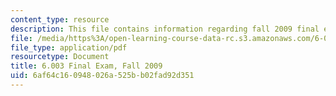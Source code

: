 ```yaml
---
content_type: resource
description: This file contains information regarding fall 2009 final exam.
file: /media/https%3A/open-learning-course-data-rc.s3.amazonaws.com/6-003-signals-and-systems-fall-2011/6af64c160948026a525bb02fad92d351_MIT6_003F11_F09final.pdf
file_type: application/pdf
resourcetype: Document
title: 6.003 Final Exam, Fall 2009
uid: 6af64c16-0948-026a-525b-b02fad92d351
---
```

